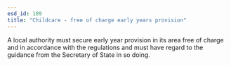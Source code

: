 ```yaml
---
esd_id: 189
title: "Childcare - free of charge early years provision"
---
```


A local authority must secure early year provision in its area free of charge and in accordance with the regulations and must have regard to the guidance from the Secretary of State in so doing.

